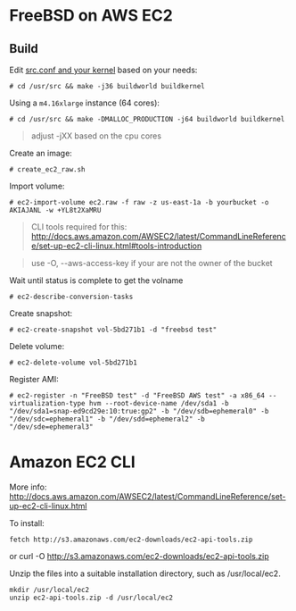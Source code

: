FreeBSD on AWS EC2
==================

Build
-----

Edit [src.conf and your kernel](https://github.com/nbari/freebsd/tree/master/kernels) based on your needs:

    # cd /usr/src && make -j36 buildworld buildkernel

Using a ``m4.16xlarge`` instance (64 cores):

    # cd /usr/src && make -DMALLOC_PRODUCTION -j64 buildworld buildkernel

> adjust -jXX based on the cpu cores

Create an image:

    # create_ec2_raw.sh


Import volume:

    # ec2-import-volume ec2.raw -f raw -z us-east-1a -b yourbucket -o AKIAJANL -w +YL8t2XaMRU

> CLI tools required for this: http://docs.aws.amazon.com/AWSEC2/latest/CommandLineReference/set-up-ec2-cli-linux.html#tools-introduction

> use -O, --aws-access-key if your are not the owner of the bucket

Wait until status is complete to get the volname

    # ec2-describe-conversion-tasks

Create snapshot:

    # ec2-create-snapshot vol-5bd271b1 -d "freebsd test"

Delete volume:

    # ec2-delete-volume vol-5bd271b1

Register AMI:

    # ec2-register -n "FreeBSD test" -d "FreeBSD AWS test" -a x86_64 --virtualization-type hvm --root-device-name /dev/sda1 -b "/dev/sda1=snap-ed9cd29e:10:true:gp2" -b "/dev/sdb=ephemeral0" -b "/dev/sdc=ephemeral1" -b "/dev/sdd=ephemeral2" -b "/dev/sde=ephemeral3"


#  Amazon EC2 CLI

More info: http://docs.aws.amazon.com/AWSEC2/latest/CommandLineReference/set-up-ec2-cli-linux.html

To install:

    fetch http://s3.amazonaws.com/ec2-downloads/ec2-api-tools.zip

or
    curl -O http://s3.amazonaws.com/ec2-downloads/ec2-api-tools.zip


Unzip the files into a suitable installation directory, such as /usr/local/ec2.

    mkdir /usr/local/ec2
    unzip ec2-api-tools.zip -d /usr/local/ec2
